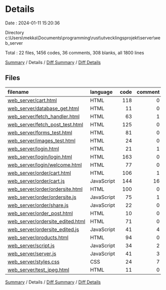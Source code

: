# Details

Date : 2024-01-11 15:20:36

Directory c:\\Users\\mekka\\Documents\\programming\\rust\\utvecklingsprojekt\\server\\web_server

Total : 22 files,  1456 codes, 36 comments, 308 blanks, all 1800 lines

[Summary](results.md) / Details / [Diff Summary](diff.md) / [Diff Details](diff-details.md)

## Files
| filename | language | code | comment | blank | total |
| :--- | :--- | ---: | ---: | ---: | ---: |
| [web_server/cart.html](/web_server/cart.html) | HTML | 118 | 0 | 18 | 136 |
| [web_server/database_get.html](/web_server/database_get.html) | HTML | 11 | 0 | 0 | 11 |
| [web_server/fetch_handler.html](/web_server/fetch_handler.html) | HTML | 63 | 1 | 13 | 77 |
| [web_server/fetch_post_test.html](/web_server/fetch_post_test.html) | HTML | 125 | 0 | 23 | 148 |
| [web_server/forms_test.html](/web_server/forms_test.html) | HTML | 81 | 0 | 20 | 101 |
| [web_server/images_test.html](/web_server/images_test.html) | HTML | 24 | 0 | 2 | 26 |
| [web_server/login.html](/web_server/login.html) | HTML | 21 | 1 | 5 | 27 |
| [web_server/login/login.html](/web_server/login/login.html) | HTML | 163 | 0 | 28 | 191 |
| [web_server/login/welcome.html](/web_server/login/welcome.html) | HTML | 77 | 0 | 8 | 85 |
| [web_server/order/cart.html](/web_server/order/cart.html) | HTML | 106 | 1 | 23 | 130 |
| [web_server/order/cart.js](/web_server/order/cart.js) | JavaScript | 144 | 16 | 32 | 192 |
| [web_server/order/ordersite.html](/web_server/order/ordersite.html) | HTML | 100 | 0 | 23 | 123 |
| [web_server/order/ordersite.js](/web_server/order/ordersite.js) | JavaScript | 75 | 1 | 24 | 100 |
| [web_server/order/share.js](/web_server/order/share.js) | JavaScript | 22 | 0 | 13 | 35 |
| [web_server/order_post.html](/web_server/order_post.html) | HTML | 10 | 0 | 1 | 11 |
| [web_server/ordersite_edited.html](/web_server/ordersite_edited.html) | HTML | 71 | 0 | 17 | 88 |
| [web_server/ordersite_edited.js](/web_server/ordersite_edited.js) | JavaScript | 41 | 4 | 18 | 63 |
| [web_server/products.html](/web_server/products.html) | HTML | 94 | 0 | 20 | 114 |
| [web_server/script.js](/web_server/script.js) | JavaScript | 34 | 2 | 7 | 43 |
| [web_server/server.js](/web_server/server.js) | JavaScript | 41 | 3 | 6 | 50 |
| [web_server/styles.css](/web_server/styles.css) | CSS | 24 | 7 | 6 | 37 |
| [web_server/test_jpeg.html](/web_server/test_jpeg.html) | HTML | 11 | 0 | 1 | 12 |

[Summary](results.md) / Details / [Diff Summary](diff.md) / [Diff Details](diff-details.md)